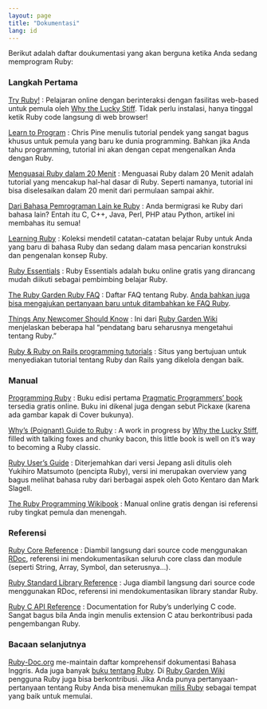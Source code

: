 ```yaml
---
layout: page
title: "Dokumentasi"
lang: id
---
```


Berikut adalah daftar doukumentasi yang akan berguna ketika Anda sedang
memprogram Ruby:

### Langkah Pertama

[Try Ruby!][1]
: Pelajaran online dengan berinteraksi dengan fasilitas web-based untuk
  pemula oleh [Why the Lucky Stiff][2]. Tidak perlu instalasi, hanya
  tinggal ketik Ruby code langsung di web browser!

[Learn to Program][3]
: Chris Pine menulis tutorial pendek yang sangat bagus khusus untuk
  pemula yang baru ke dunia programming. Bahkan jika Anda tahu
  programming, tutorial ini akan dengan cepat mengenalkan Anda dengan
  Ruby.

[Menguasai Ruby dalam 20 Menit](/id/documentation/quickstart/)
: Menguasai Ruby dalam 20 Menit adalah tutorial yang mencakup hal-hal
  dasar di Ruby. Seperti namanya, tutorial ini bisa diselesaikan dalam
  20 menit dari permulaan sampai akhir.

[Dari Bahasa Pemrograman Lain ke Ruby](/id/documentation/ruby-from-other-languages/)
: Anda bermigrasi ke Ruby dari bahasa lain? Entah itu C, C++, Java,
  Perl, PHP atau Python, artikel ini membahas itu semua!

[Learning Ruby][4]
: Koleksi mendetil catatan-catatan belajar Ruby untuk Anda yang baru di
  bahasa Ruby dan sedang dalam masa pencarian konstruksi dan pengenalan
  konsep Ruby.

[Ruby Essentials][5]
: Ruby Essentials adalah buku online gratis yang dirancang mudah diikuti
  sebagai pembimbing belajar Ruby.

[The Ruby Garden Ruby FAQ][6]
: Daftar FAQ tentang Ruby. [Anda bahkan juga bisa mengajukan pertanyaan
  baru untuk ditambahkan ke FAQ Ruby][7].

[Things Any Newcomer Should Know][8]
: Ini dari [Ruby Garden Wiki][9] menjelaskan beberapa hal “pendatang
  baru seharusnya mengetahui tentang Ruby.”

[Ruby &amp; Ruby on Rails programming tutorials][10]
: Situs yang bertujuan untuk menyediakan tutorial tentang Ruby dan Rails
  yang dikelola dengan baik.

### Manual

[Programming Ruby][11]
: Buku edisi pertama [Pragmatic Programmers’ book][12] tersedia gratis
  online. Buku ini dikenal juga dengan sebut Pickaxe (karena ada gambar
  kapak di Cover bukunya).

[Why’s (Poignant) Guide to Ruby][13]
: A work in progress by [Why the Lucky Stiff][2], filled with talking
  foxes and chunky bacon, this little book is well on it’s way to
  becoming a Ruby classic.

[Ruby User’s Guide][14]
: Diterjemahkan dari versi Jepang asli ditulis oleh Yukihiro Matsumoto
  (pencipta Ruby), versi ini merupakan overview yang bagus melihat
  bahasa ruby dari berbagai aspek oleh Goto Kentaro dan Mark Slagell.

[The Ruby Programming Wikibook][15]
: Manual online gratis dengan isi referensi ruby tingkat pemula dan
  menengah.

### Referensi

[Ruby Core Reference][16]
: Diambil langsung dari source code menggunakan [RDoc][17], referensi
  ini mendokumentasikan seluruh core class dan module (seperti String,
  Array, Symbol, dan seterusnya…).

[Ruby Standard Library Reference][18]
: Juga diambil langsung dari source code menggunakan RDoc, referensi ini
  mendokumentasikan library standar Ruby.

[Ruby C API Reference][19]
: Documentation for Ruby’s underlying C code. Sangat bagus bila Anda
  ingin menulis extension C atau berkontribusi pada pengembangan Ruby.

### Bacaan selanjutnya

[Ruby-Doc.org][20] me-maintain daftar komprehensif dokumentasi Bahasa
Inggris. Ada juga banyak [buku tentang Ruby][21]. Di [Ruby Garden
Wiki][9] pengguna Ruby juga bisa berkontribusi. Jika Anda punya
pertanyaan-pertanyaan tentang Ruby Anda bisa menemukan [milis
Ruby](/id/community/mailing-lists/) sebagai tempat yang baik untuk
memulai.



[1]: http://tryruby.org/
[2]: http://whytheluckystiff.net
[3]: http://pine.fm/LearnToProgram/
[4]: http://rubylearning.com/
[5]: http://www.techotopia.com/index.php/Ruby_Essentials
[6]: http://www.rubygarden.org/faq/
[7]: http://faq.rubygarden.org/question/ask?controller_prefix=faq%2F
[8]: http://www.rubygarden.org/ruby?ThingsNewcomersShouldKnow
[9]: http://wiki.rubygarden.org/Ruby
[10]: http://www.meshplex.org/wiki/Ruby/Ruby_on_Rails_programming_tutorials
[11]: http://www.ruby-doc.org/docs/ProgrammingRuby/
[12]: http://pragmaticprogrammer.com/titles/ruby/index.html
[13]: http://qa.poignantguide.net/
[14]: http://www.rubyist.net/~slagell/ruby/
[15]: http://en.wikibooks.org/wiki/Ruby_programming_language
[16]: http://www.ruby-doc.org/core
[17]: http://rdoc.sourceforge.net
[18]: http://www.ruby-doc.org/stdlib
[19]: http://www.ruby-doc.org/doxygen/current/
[20]: http://ruby-doc.org
[21]: http://www.ruby-doc.org/bookstore
